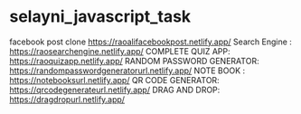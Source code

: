 # selayni_javascript_task
facebook post clone
https://raoalifacebookpost.netlify.app/
Search Engine :
https://raosearchengine.netlify.app/
COMPLETE QUIZ APP:
https://raoquizapp.netlify.app/
RANDOM PASSWORD GENERATOR:
https://randompasswordgeneratorurl.netlify.app/
NOTE BOOK :
https://notebooksurl.netlify.app/
QR CODE GENERATOR:
https://qrcodegenerateurl.netlify.app/
DRAG AND DROP:
https://dragdropurl.netlify.app/

